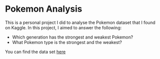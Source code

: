 # Pokemon Analysis
This is a personal project I did to analyse the Pokemon dataset that I found on Kaggle. In this project, I aimed to answer the following: <br>
<ul>
<li>Which generation has the strongest and weakest Pokemon?</li>
<li>What Pokemon type is the strongest and the weakest?</li>
</ul>

You can find the data set [here](https://www.kaggle.com/datasets/rounakbanik/pokemon)
